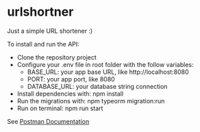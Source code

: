 # urlshortner

Just a simple URL shortener :)

To install and run the API:
- Clone the repository project
- Configure your .env file in root folder with the follow variables:
  - BASE_URL: your app base URL, like http://localhost:8080
  - PORT: your app port, like 8080
  - DATABASE_URL: your database string connection
- Install dependencies with: npm install
- Run the migrations with: npm typeorm migration:run
- Run on terminal: npm run start

See [Postman Documentation](https://documenter.getpostman.com/view/1804582/TWDZJc4r)
